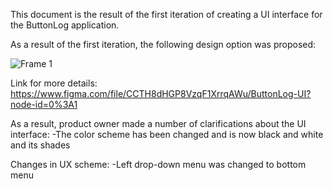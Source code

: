 This document is the result of the first iteration of creating a UI interface for the ButtonLog application.

As a result of the first iteration, the following design option was proposed:

![Frame 1](https://user-images.githubusercontent.com/82474250/194753446-b9b26e65-d0d0-4ecb-ad2a-78d778b74107.png)


Link for more details:
https://www.figma.com/file/CCTH8dHGP8VzqF1XrrqAWu/ButtonLog-UI?node-id=0%3A1

As a result, product owner made a number of clarifications about the UI interface:
-The color scheme has been changed and is now black and white and its shades

Changes in UX scheme: 
-Left drop-down menu was changed to bottom menu
